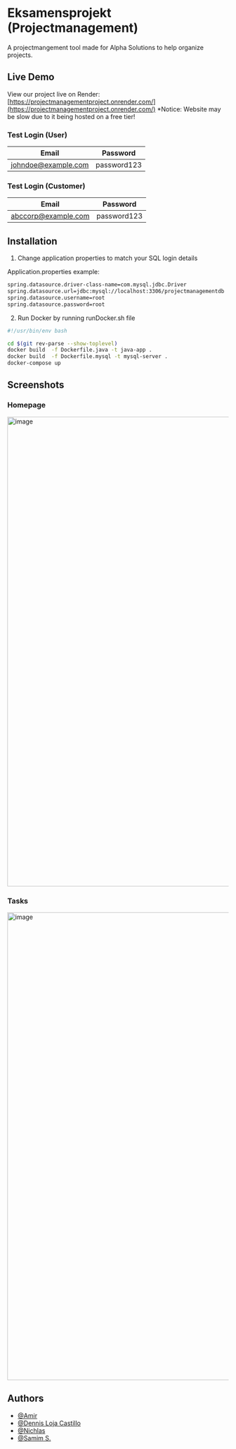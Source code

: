 # Eksamensprojekt (Projectmanagement)
A projectmangement tool made for Alpha Solutions to help organize projects.

## Live Demo
View our project live on Render: [https://projectmanagementproject.onrender.com/](https://projectmanagementproject.onrender.com/)
*Notice: Website may be slow due to it being hosted on a free tier!


### Test Login (User)
| Email  | Password |
| ------------- | ------------- |
| johndoe@example.com  | password123  |

### Test Login (Customer)
| Email  | Password |
| ------------- | ------------- |
| abccorp@example.com  | password123  |



## Installation

1. Change application properties to match your SQL login details

Application.properties example:
```sh
spring.datasource.driver-class-name=com.mysql.jdbc.Driver
spring.datasource.url=jdbc:mysql://localhost:3306/projectmanagementdb
spring.datasource.username=root
spring.datasource.password=root
```

2. Run Docker by running runDocker.sh file
```bash
#!/usr/bin/env bash

cd $(git rev-parse --show-toplevel)
docker build  -f Dockerfile.java -t java-app .
docker build  -f Dockerfile.mysql -t mysql-server .
docker-compose up
```

## Screenshots
### Homepage
<img width="1066" alt="image" src="https://github.com/NichlasMau/EksamenProjekt/assets/113104513/f41ee08a-3170-46e3-8c28-f7d82881c0ca">

### Tasks
<img width="1062" alt="image" src="https://github.com/NichlasMau/EksamenProjekt/assets/113104513/44b2265e-90de-4c31-b2c5-b832ccfc8290">


## Authors

- [@Amir](https://www.github.com/Amirah2700)
- [@Dennis Loja Castillo](https://www.github.com/DennisLojaCastillo)
- [@Nichlas](https://www.github.com/NichlasMau)
- [@Samim S.](https://www.github.com/sami0880-kea)

